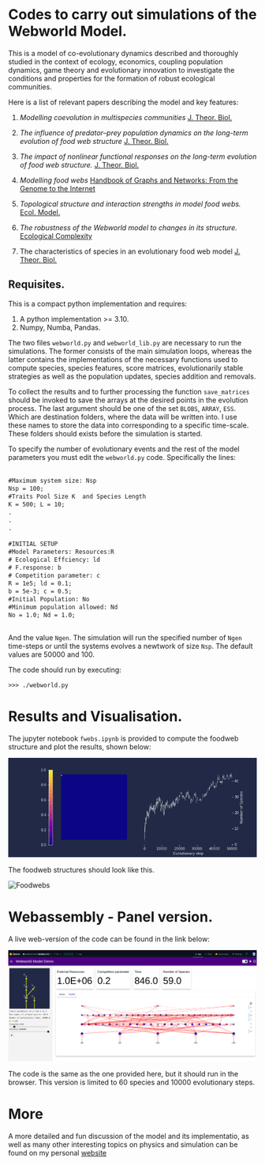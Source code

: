 # Codes to carry out simulations of the Webworld Model.

This is a model of co-evolutionary dynamics described and thoroughly studied in the context of ecology, economics, coupling population dynamics, game theory and evolutionary innovation to investigate the conditions and properties for the formation of robust ecological communities.

Here is a list of relevant papers describing the model and key features:

1. *Modelling coevolution in multispecies communities*
[J. Theor. Biol.](https://doi.org/10.1006/jtbi.1998.0706)

2. *The influence of predator–prey population dynamics on the long-term evolution of food web structure*
[J. Theor. Biol.](https://doi.org/10.1006/jtbi.2000.2203)
3. *The impact of nonlinear functional responses on the long-term evolution of food web structure.*
[J. Theor. Biol.](https://doi.org/10.1016/j.jtbi.2004.04.033)
4. *Modelling food webs* [
    Handbook of Graphs and Networks: From the Genome to the Internet](https://doi.org/10.1002/3527602755.ch10)
5. *Topological structure and interaction strengths in model food webs.*
[Ecol. Model.](https://doi.org/10.1016/j.ecolmodel.2004.12.018)
6. *The robustness of the Webworld model to changes in its structure.*
[Ecological Complexity](https://doi.org/10.1016/j.ecocom.2007.06.012)

7. The characteristics of species in an evolutionary food web model
[J. Theor. Biol.](https://doi.org/10.1016/j.jtbi.2008.02.028)

## Requisites.

This is a compact python implementation and  requires:

1. A python implementation >= 3.10.
2. Numpy, Numba, Pandas.

The two files `webworld.py` and `webworld_lib.py` are necessary to run the simulations. The former consists of the main simulation loops, whereas the latter contains the implementations of the necessary functions used to compute species, species features, score matrices, evolutionarily stable strategies as well as the population updates, species addition and removals.

To collect  the results and to further processing the function `save_matrices` should be invoked to save the arrays at the desired points in the evolution process. The last argument should be one of the set `BLOBS`, `ARRAY`, `ESS`. Which are destination folders, where the data will be written into. I use these names to store the data into corresponding to a specific time-scale. These folders should exists before the simulation is started.  

To specify the number of evolutionary events and the rest of the model parameters you must edit the `webworld.py` code. Specifically the lines:

```

#Maximum system size: Nsp
Nsp = 100;
#Traits Pool Size K  and Species Length
K = 500; L = 10; 
.
.
.

#INITIAL SETUP    
#Model Parameters: Resources:R
# Ecological Effciency: ld 
# F.response: b
# Competition parameter: c
R = 1e5; ld = 0.1; 
b = 5e-3; c = 0.5;
#Initial Population: No
#Minimum population allowed: Nd
No = 1.0; Nd = 1.0;
    
```
And the value `Ngen`. The simulation will run the specified number of `Ngen` time-steps or until the systems evolves a newtwork of size `Nsp`. The default values are 50000 and 100.

The code should run by executing:

```
>>> ./webworld.py
```

# Results and Visualisation.

The jupyter notebook `fwebs.ipynb` is provided to compute the foodweb structure and plot the results, shown below:

![Number of Species](assets/joy.gif)

The foodweb structures should look like this.

![Foodwebs](assets/fwebs.gif)

# Webassembly - Panel version.

A live web-version of the code can be found in the link below:

[![ImageHug](assets/HugWEB.png)](https://huggingface.co/spaces/kupkasmale/WebWorld)

The code is the same as the one provided here, but it should run in the browser. This version is limited to 60 species and 10000 evolutionary steps.

# More

A more detailed and fun discussion of the model and its implementatio, as well as many other interesting topics on physics and simulation can be found on my personal [website](https://calugo.github.io/) 






